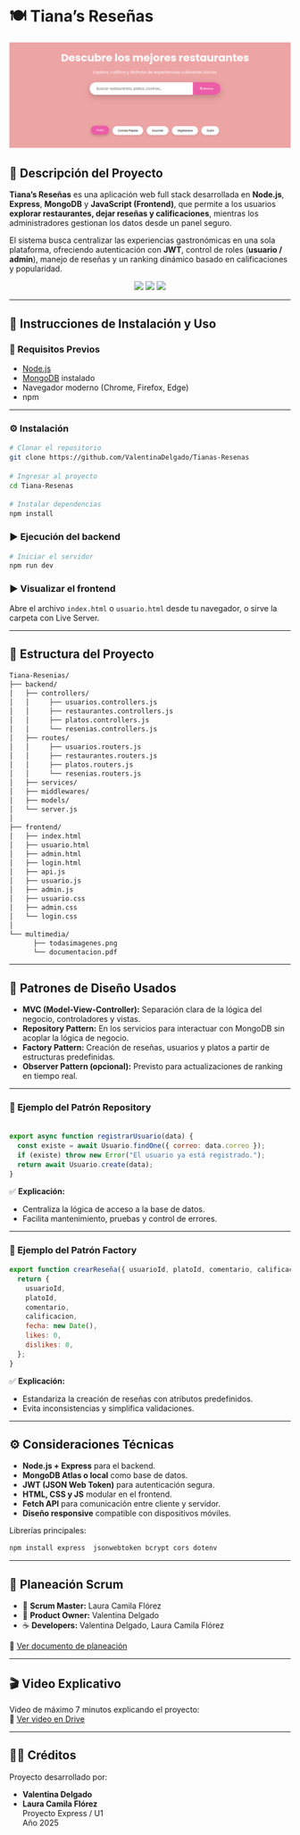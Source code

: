 # 🍽️ Tiana’s Reseñas

![Tiana portada](./multimedia/Captura%20desde%202025-11-01%2017-28-29.png)

## 📌 Descripción del Proyecto
**Tiana’s Reseñas** es una aplicación web full stack desarrollada en **Node.js**, **Express**, **MongoDB** y **JavaScript (Frontend)**, que permite a los usuarios **explorar restaurantes, dejar reseñas y calificaciones**, mientras los administradores gestionan los datos desde un panel seguro.  

El sistema busca centralizar las experiencias gastronómicas en una sola plataforma, ofreciendo autenticación con **JWT**, control de roles (**usuario / admin**), manejo de reseñas y un ranking dinámico basado en calificaciones y popularidad.

<p align="center">
  <img src="https://img.shields.io/github/repo-size/ValentinaDelgado/Tianas-Resenas?style=flat-square&color=ff69b4" />
  <img src="https://img.shields.io/github/last-commit/ValentinaDelgado/Tianas-Resenas?style=flat-square&color=purple" />
  <img src="https://img.shields.io/github/contributors/ValentinaDelgado/Tianas-Resenas?style=flat-square&color=blueviolet" />
</p>

---

## 🌷 Instrucciones de Instalación y Uso

### 🌼 Requisitos Previos
- [Node.js](https://nodejs.org/)  
- [MongoDB](https://www.mongodb.com/) instalado  
- Navegador moderno (Chrome, Firefox, Edge)  
- npm  

---

### ⚙️ Instalación
```bash
# Clonar el repositorio
git clone https://github.com/ValentinaDelgado/Tianas-Resenas

# Ingresar al proyecto
cd Tiana-Resenas

# Instalar dependencias
npm install
```

### ▶️ Ejecución del backend
```bash
# Iniciar el servidor
npm run dev
```

### ▶️ Visualizar el frontend
Abre el archivo `index.html` o `usuario.html` desde tu navegador, o sirve la carpeta con Live Server.

---

## 📂 Estructura del Proyecto
```
Tiana-Resenias/
├── backend/
│   ├── controllers/
│   │     ├── usuarios.controllers.js
│   │     ├── restaurantes.controllers.js
│   │     ├── platos.controllers.js
│   │     └── resenias.controllers.js
│   ├── routes/
│   │     ├── usuarios.routers.js
│   │     ├── restaurantes.routers.js
│   │     ├── platos.routers.js
│   │     └── resenias.routers.js
│   ├── services/
│   ├── middlewares/
│   ├── models/
│   └── server.js
│
├── frontend/
│   ├── index.html
│   ├── usuario.html
│   ├── admin.html
│   ├── login.html
│   ├── api.js
│   ├── usuario.js
│   ├── admin.js
│   ├── usuario.css
│   ├── admin.css
│   └── login.css
│
└── multimedia/
      ├── todasimagenes.png
      └── documentacion.pdf
```

---

## 🎀 Patrones de Diseño Usados
- **MVC (Model-View-Controller):** Separación clara de la lógica del negocio, controladores y vistas.  
- **Repository Pattern:** En los servicios para interactuar con MongoDB sin acoplar la lógica de negocio.  
- **Factory Pattern:** Creación de reseñas, usuarios y platos a partir de estructuras predefinidas.  
- **Observer Pattern (opcional):** Previsto para actualizaciones de ranking en tiempo real.  

---

### 📌 Ejemplo del Patrón Repository

```js

export async function registrarUsuario(data) {
  const existe = await Usuario.findOne({ correo: data.correo });
  if (existe) throw new Error("El usuario ya está registrado.");
  return await Usuario.create(data);
}
```

✅ **Explicación:**  
- Centraliza la lógica de acceso a la base de datos.  
- Facilita mantenimiento, pruebas y control de errores.  

---

### 📌 Ejemplo del Patrón Factory

```js
export function crearReseña({ usuarioId, platoId, comentario, calificacion }) {
  return {
    usuarioId,
    platoId,
    comentario,
    calificacion,
    fecha: new Date(),
    likes: 0,
    dislikes: 0,
  };
}
```

✅ **Explicación:**  
- Estandariza la creación de reseñas con atributos predefinidos.  
- Evita inconsistencias y simplifica validaciones.  

---

## ⚙️ Consideraciones Técnicas
- **Node.js + Express** para el backend.
- **MongoDB Atlas o local** como base de datos.
- **JWT (JSON Web Token)** para autenticación segura.
- **HTML, CSS y JS** modular en el frontend.
- **Fetch API** para comunicación entre cliente y servidor.
- **Diseño responsive** compatible con dispositivos móviles.

Librerías principales:
```bash
npm install express  jsonwebtoken bcrypt cors dotenv
```

---

## 📅 Planeación Scrum
- 🍓 **Scrum Master:** Laura Camila Flórez  
- 🍰 **Product Owner:** Valentina Delgado  
- ☕ **Developers:** Valentina Delgado, Laura Camila Flórez  

📖 [Ver documento de planeación](./multimedia/documentacionRestaurante.docx.pdf)

---

## 🎬 Video Explicativo
Video de máximo 7 minutos explicando el proyecto:  
🎥 [Ver video en Drive]()

---

## 👩‍💻 Créditos
Proyecto desarrollado por:  
- **Valentina Delgado**  
- **Laura Camila Flórez**  
Proyecto Express / U1  
Año 2025  
